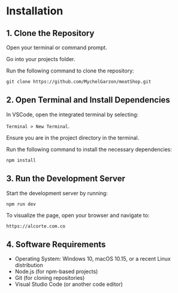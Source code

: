 # Installation

## 1. Clone the Repository

Open your terminal or command prompt.

Go into your projects folder.

Run the following command to clone the repository:

`git clone https://github.com/MychelGarzon/meatShop.git`

## 2.	Open Terminal and Install Dependencies

In VSCode, open the integrated terminal by selecting:

`Terminal > New Terminal`.

Ensure you are in the project directory in the terminal.

Run the following command to install the necessary dependencies:

`npm install`

## 3.	Run the Development Server

Start the development server by running:

`npm run dev`

To visualize the page, open your browser and navigate to:

`https://alcorte.com.co`

## 4. Software Requirements

- Operating System: Windows 10, macOS 10.15, or a recent Linux distribution
- Node.js (for npm-based projects)
- Git (for cloning repositories)
- Visual Studio Code (or another code editor)
